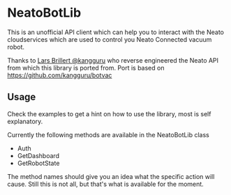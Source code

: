 # NeatoBotLib

This is an unofficial API client which can help you to interact with the Neato cloudservices which are used to control you Neato Connected vacuum robot.

Thanks to [Lars Brillert @kangguru](https://github.com/kangguru) who reverse engineered the Neato API from which this library is ported from. Port is based on https://github.com/kangguru/botvac

## Usage
Check the examples to get a hint on how to use the library, most is self explanatory.

Currently the following methods are available in the NeatoBotLib class

* Auth
* GetDashboard
* GetRobotState

The method names should give you an idea what the specific action will cause. Still this is not all, but that's what is available for the moment.
